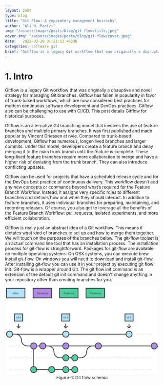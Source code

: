 ```yaml
---
layout: post
type: blog
title: "Git Flow: A reposotery management heirachy"
author: "Ali N. Parizi"
img: "/assets/images/posts/blog/git-flow/title.jpeg"
cover-img: "/assets/images/posts/blog/git-flow/cover.jpeg"
date:   2023-03-28 01:21:12 +0330
categories: software git
brief: "Gitflow is a legacy Git workflow that was originally a disruptive and novel strategy for managing Git branches. Gitflow has fallen in popularity in favor of trunk-based workflows, which are now considered best practices for modern continuous software development and DevOps practices. Gitflow also can be challenging to use with CI/CD. This post details Gitflow for historical purposes."
---
```


# 1. Intro

Gitflow is a legacy Git workflow that was originally a disruptive and novel strategy for managing Git branches. Gitflow has fallen in popularity in favor of trunk-based workflows, which are now considered best practices for modern continuous software development and DevOps practices. Gitflow also can be challenging to use with CI/CD. This post details Gitflow for historical purposes.

Gitflow is an alternative Git branching model that involves the use of feature branches and multiple primary branches. It was first published and made popular by Vincent Driessen at nvie. Compared to trunk-based development, Gitflow has numerous, longer-lived branches and larger commits. Under this model, developers create a feature branch and delay merging it to the main trunk branch until the feature is complete. These long-lived feature branches require more collaboration to merge and have a higher risk of deviating from the trunk branch. They can also introduce conflicting updates.

Gitflow can be used for projects that have a scheduled release cycle and for the DevOps best practice of continuous delivery. This workflow doesn’t add any new concepts or commands beyond what’s required for the Feature Branch Workflow. Instead, it assigns very specific roles to different branches and defines how and when they should interact. In addition to feature branches, it uses individual branches for preparing, maintaining, and recording releases. Of course, you also get to leverage all the benefits of the Feature Branch Workflow: pull requests, isolated experiments, and more efficient collaboration.

Gitflow is really just an abstract idea of a Git workflow. This means it dictates what kind of branches to set up and how to merge them together. We will touch on the purposes of the branches below. The git-flow toolset is an actual command line tool that has an installation process. The installation process for git-flow is straightforward. Packages for git-flow are available on multiple operating systems. On OSX systems, you can execute brew install git-flow. On windows you will need to download and install git-flow. After installing git-flow you can use it in your project by executing git flow init. Git-flow is a wrapper around Git. The git flow init command is an extension of the default git init command and doesn't change anything in your repository other than creating branches for you.

<p align="center">
    <img class="img-light-bg" src="/assets/images/posts/blog/git-flow/git-flow.svg"/>
    <br>
    <span>Figure-1: Git flow schema</span>
</p>